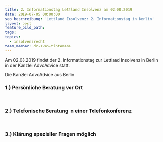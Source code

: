 ```yaml
---
title: 2. Informationstag Lettland Insolvenz am 02.08.2019
date: 2019-07-05 00:00:00
seo_beschreibung: 'Lettland Insolvenz: 2. Informationstag in Berlin'
layout: post
feature_bild_path:
tags:
topics:
  - insolvenzrecht
team_member: dr-sven-tintemann
---
```


Am 02.08.2019 findet der 2. Informationstag zur Lettland Insolvenz in Berlin in der Kanzlei AdvoAdvice statt.

Die Kanzlei AdvoAdvice aus Berlin

### 1\.) Persönliche Beratung vor Ort

&nbsp;

### 2\.) Telefonische Beratung in einer Telefonkonferenz

&nbsp;

### 3\.) Kl&auml;rung spezieller Fragen möglich

&nbsp;